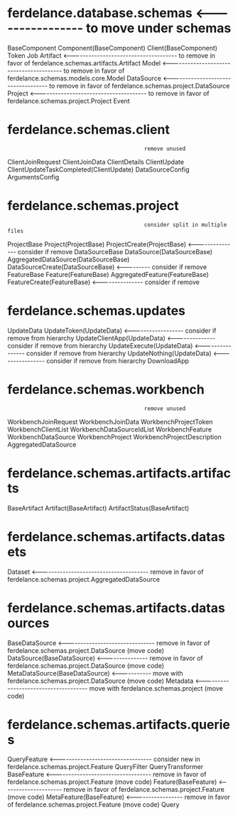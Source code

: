 # ferdelance.database.schemas <---------------- to move under schemas

BaseComponent
    Component(BaseComponent)
    Client(BaseComponent)
Token
Job
Artifact <------------------------------------- to remove in favor of ferdelance.schemas.artifacts.Artifact
Model <---------------------------------------- to remove in favor of ferdelance.schemas.models.core.Model
DataSource <----------------------------------- to remove in favor of ferdelance.schemas.project.DataSource
Project <-------------------------------------- to remove in favor of ferdelance.schemas.project.Project
Event

# ferdelance.schemas.client

                                               remove unused
ClientJoinRequest
ClientJoinData
ClientDetails
ClientUpdate
    ClientUpdateTaskCompleted(ClientUpdate)
DataSourceConfig
ArgumentsConfig

# ferdelance.schemas.project

                                               consider split in multiple files
ProjectBase
    Project(ProjectBase)
    ProjectCreate(ProjectBase) <--------------- consider if remove
DataSourceBase
    DataSource(DataSourceBase)
    AggregatedDataSource(DataSourceBase)
    DataSourceCreate(DataSourceBase) <--------- consider if remove
FeatureBase
    Feature(FeatureBase)
    AggregatedFeature(FeatureBase)
    FeatureCreate(FeatureBase) <--------------- consider if remove

# ferdelance.schemas.updates

UpdateData
    UpdateToken(UpdateData) <------------------ consider if remove from hierarchy
    UpdateClientApp(UpdateData) <-------------- consider if remove from hierarchy
    UpdateExecute(UpdateData) <---------------- consider if remove from hierarchy
    UpdateNothing(UpdateData) <---------------- consider if remove from hierarchy
DownloadApp

# ferdelance.schemas.workbench
                                               
                                               remove unused
WorkbenchJoinRequest
WorkbenchJoinData
WorkbenchProjectToken
WorkbenchClientList
WorkbenchDataSourceIdList
WorkbenchFeature
WorkbenchDataSource
WorkbenchProject
WorkbenchProjectDescription
AggregatedDataSource

# ferdelance.schemas.artifacts.artifacts

BaseArtifact
    Artifact(BaseArtifact)
    ArtifactStatus(BaseArtifact)

# ferdelance.schemas.artifacts.datasets

Dataset <-------------------------------------- remove in favor of ferdelance.schemas.project.AggregatedDataSource

# ferdelance.schemas.artifacts.datasources

BaseDataSource <------------------------------- remove in favor of ferdelance.schemas.project.DataSource (move code)
    DataSource(BaseDataSource) <--------------- remove in favor of ferdelance.schemas.project.DataSource (move code)
    MetaDataSource(BaseDataSource) <----------- move with ferdelance.schemas.project.DataSource (move code)
Metadata <------------------------------------- move with ferdelance.schemas.project (move code)

# ferdelance.schemas.artifacts.queries

QueryFeature <--------------------------------- consider new in ferdelance.schemas.project.Feature 
QueryFilter
QueryTransformer
BaseFeature <---------------------------------- remove in favor of ferdelance.schemas.project.Feature (move code)
    Feature(BaseFeature) <--------------------- remove in favor of ferdelance.schemas.project.Feature (move code)
    MetaFeature(BaseFeature) <----------------- remove in favor of ferdelance.schemas.project.Feature (move code)
Query
